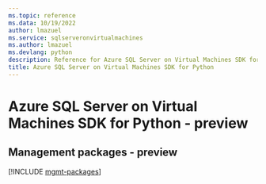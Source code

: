 ```yaml
---
ms.topic: reference
ms.data: 10/19/2022
author: lmazuel
ms.service: sqlserveronvirtualmachines
ms.author: lmazuel
ms.devlang: python
description: Reference for Azure SQL Server on Virtual Machines SDK for Python
title: Azure SQL Server on Virtual Machines SDK for Python
---
```

# Azure SQL Server on Virtual Machines SDK for Python - preview

## Management packages - preview
[!INCLUDE [mgmt-packages](sql-server-on-virtual-machines-mgmt-index.md)]